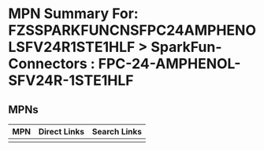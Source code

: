 



# MPN Summary For: FZSSPARKFUNCNSFPC24AMPHENOLSFV24R1STE1HLF > SparkFun-Connectors : FPC-24-AMPHENOL-SFV24R-1STE1HLF

## MPNs
  

|MPN|Direct Links|Search Links|
| :--- | :--- | :--- |
||||
